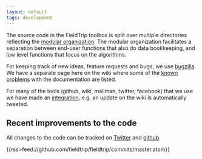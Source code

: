 ```yaml
---
layout: default
tags: development
---
```


The source code in the FieldTrip toolbox is split over multiple directories reflecting the [modular organization](/development/modules). The modular organization facilitates a separation between end-user functions that also do data bookkeeping, and low level functions that focus on the algorithms.

For keeping track of new ideas, feature requests and bugs, we use [bugzilla](/bugzilla). We have a separate page here on the wiki where some of the [known problems](/problems) with the documentation are listed.

For many of the tools (github, wiki, mailman, twitter, facebook) that we use we have made an  [integration](/development/integration), e.g. an update on the wiki is automatically tweeted.

## Recent improvements to the code

All changes to the code can be tracked on [Twitter](http://twitter.com/fieldtriptoolbx) and [github](/development/git).

{{rss>feed://github.com/fieldtrip/fieldtrip/commits/master.atom}}
